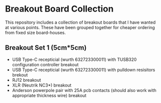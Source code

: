 
# Breakout Board Collection

This repository includes a collection of breakout boards that I have wanted at various points. These have been grouped together for cheaper ordering from fixed size board-houses.

## Breakout Set 1 (5cm*5cm)

* USB Type-C recepticial (wurth 632723300011) with TUSB320 configuration controller breakout
* USB Type-C recepticial (wurth 632723300011) with pulldown resisitors brekout
* RJ12 breakout
* XLR (Neutrik NC3*) breakout
* Anderson powerpole pair with 25A pcb contacts (should also work with appropriate thickness wire) breakout